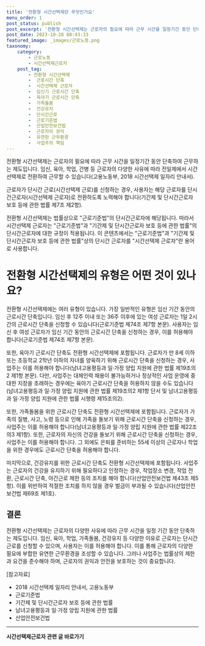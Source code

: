 ```yaml
---
title: '전환형 시간선택제란 무엇인가요'
menu_order: 1
post_status: publish
post_excerpt: '전환형 시간선택제는 근로자의 필요에 따라 근무 시간을 일정기간 동안 단축하여 근무하는 제도입니다. 임신, 육아, 학업, 간병 등 근로자의 다양한 사유에 따라 전일제에서 시간선택제로 전환하여 근무할 수 있습니다 고용노동부, 2018 시간선택제 일자리 안내서 .'
post_date: 2023-10-28 08:43:33
featured_image: _images/근로노동.png
taxonomy:
    category:
        - 근로노동
        - 시간선택제근로자
    post_tag:
        - 전환형 시간선택제
        -  근로시간 단축
        -  시간선택제 근로자
        -  임신기 근로시간 단축
        -  육아기 근로시간 단축
        -  가족돌봄
        -  건강유지
        -  단시간근로
        -  근로기준법
        -  산업안전보건법
        -  근로자의 권익
        -  유연한 근무환경
        -  사업주의 책임
---
```



전환형 시간선택제는 근로자의 필요에 따라 근무 시간을 일정기간 동안 단축하여 근무하는 제도입니다. 임신, 육아, 학업, 간병 등 근로자의 다양한 사유에 따라 전일제에서 시간선택제로 전환하여 근무할 수 있습니다(고용노동부, 2018 시간선택제 일자리 안내서).

근로자가 단시간 근로(시간선택제 근로)를 신청하는 경우, 사용자는 해당 근로자를 단시간근로자(시간선택제 근로자)로 전환하도록 노력해야 합니다(기간제 및 단시간근로자 보호 등에 관한 법률 제7조 제2항).

전환형 시간선택제는 법률상으로 "근로기준법"의 단시간근로자에 해당됩니다. 따라서 시간선택제 근로자는 "근로기준법"과 "기간제 및 단시간근로자 보호 등에 관한 법률"의 단시간근로자에 대한 규정이 적용됩니다. 이 콘텐츠에서는 "근로기준법"과 "기간제 및 단시간근로자 보호 등에 관한 법률"상의 단시간 근로자를 "시간선택제 근로자"란 용어로 사용합니다.

# 전환형 시간선택제의 유형은 어떤 것이 있나요?

전환형 시간선택제에는 여러 유형이 있습니다. 가장 일반적인 유형은 임신 기간 동안의 근로시간 단축입니다. 임신 후 12주 이내 또는 36주 이후에 있는 여성 근로자는 1일 2시간의 근로시간 단축을 신청할 수 있습니다(근로기준법 제74조 제7항 본문). 사용자는 임신 후 여성 근로자가 임신 기간 동안의 근로시간 단축을 신청하는 경우, 이를 허용해야 합니다(근로기준법 제74조 제7항 본문).

또한, 육아기 근로시간 단축도 전환형 시간선택제에 포함됩니다. 근로자가 만 8세 이하 또는 초등학교 2학년 이하의 자녀를 양육하기 위해 근로시간 단축을 신청하는 경우, 사업주는 이를 허용해야 합니다(남녀고용평등과 일·가정 양립 지원에 관한 법률 제19조의2 제1항 본문). 다만, 사업주는 대체인력 채용이 불가능하거나 정상적인 사업 운영에 중대한 지장을 초래하는 경우에는 육아기 근로시간 단축을 허용하지 않을 수도 있습니다(남녀고용평등과 일·가정 양립 지원에 관한 법률 제19조의2 제1항 단서 및 남녀고용평등과 일·가정 양립 지원에 관한 법률 시행령 제15조의2).

또한, 가족돌봄을 위한 근로시간 단축도 전환형 시간선택제에 포함됩니다. 근로자가 가족의 질병, 사고, 노령 등으로 인해 가족을 돌보기 위해 근로시간 단축을 신청하는 경우, 사업주는 이를 허용해야 합니다(남녀고용평등과 일·가정 양립 지원에 관한 법률 제22조의3 제1항). 또한, 근로자의 자신의 건강을 돌보기 위해 근로시간 단축을 신청하는 경우, 사업주는 이를 허용해야 합니다. 그 외에도 은퇴를 준비하는 55세 이상의 근로자나 학업을 위한 경우에도 근로시간 단축을 허용해야 합니다.

마지막으로, 건강유지를 위한 근로시간 단축도 전환형 시간선택제에 포함됩니다. 사업주는 근로자의 건강을 유지하기 위해 필요하다고 인정하는 경우, 작업장소 변경, 작업 전환, 근로시간 단축, 야간근로 제한 등의 조치를 해야 합니다(산업안전보건법 제43조 제5항). 이를 위반하여 적절한 조치를 하지 않을 경우 벌금이 부과될 수 있습니다(산업안전보건법 제69조 제1호).

## 결론


전환형 시간선택제는 근로자의 다양한 사유에 따라 근무 시간을 일정 기간 동안 단축하는 제도입니다. 임신, 육아, 학업, 가족돌봄, 건강유지 등 다양한 이유로 근로자는 단시간 근로를 신청할 수 있으며, 사용자는 이를 허용해야 합니다. 이를 통해 근로자의 다양한 필요에 부합한 유연한 근무환경을 조성할 수 있습니다. 그러나 사업주는 법률상의 제한과 요건을 준수해야 하며, 근로자의 권익과 안전을 보호하는 것이 중요합니다.

[참고자료]
- 2018 시간선택제 일자리 안내서, 고용노동부
- 근로기준법
- 기간제 및 단시간근로자 보호 등에 관한 법률
- 남녀고용평등과 일·가정 양립 지원에 관한 법률
- 산업안전보건법
<!-- wp:separator -->
<hr class="wp-block-separator has-alpha-channel-opacity"/>
<!-- /wp:separator -->

<!-- wp:group {"backgroundColor":"base","layout":{"type":"constrained"}} -->
<div class="wp-block-group has-base-background-color has-background"><!-- wp:paragraph {"align":"center","fontSize":"medium"} -->
<p class="has-text-align-center has-large-font-size"><strong>시간선택제근로자 관련 글 바로가기</strong></p>
<!-- /wp:paragraph -->


<!-- wp:latest-posts {"categories":[{"id":10911,"count":19,"description":"","link":"https://uknowlaw.com/category/%ec%8b%9c%ea%b0%84%ec%84%a0%ed%83%9d%ec%a0%9c%ea%b7%bc%eb%a1%9c%ec%9e%90/","name":"시간선택제근로자","slug":"시간선택제근로자","taxonomy":"category","parent":0,"meta":[],"_links":{"self":[{"href":"https://uknowlaw.com/wp-json/wp/v2/categories/10911"}],"collection":[{"href":"https://uknowlaw.com/wp-json/wp/v2/categories"}],"about":[{"href":"https://uknowlaw.com/wp-json/wp/v2/taxonomies/category"}],"wp:post_type":[{"href":"https://uknowlaw.com/wp-json/wp/v2/posts?categories=10911"}],"curies":[{"name":"wp","href":"https://api.w.org/{rel}","templated":true}]}}],"postsToShow":100,"excerptLength":28,"postLayout":"grid","columns":2,"featuredImageAlign":"left","featuredImageSizeSlug":"large","fontSize":18px} /--></div>
<!-- /wp:group -->